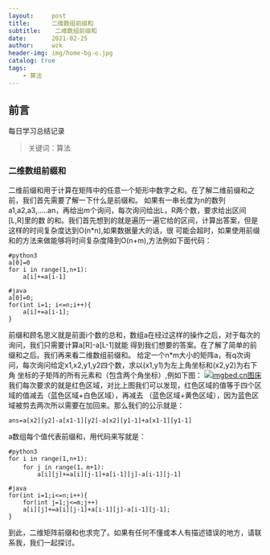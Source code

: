 ```yaml
---
layout:     post
title:      二维数组前缀和
subtitle:    二维数组前缀和
date:       2021-02-25
author:     wzk
header-img: img/home-bg-o.jpg
catalog: true
tags:
    - 算法
---
```


## 前言

每日学习总结记录



>关键词：算法

### 二维数组前缀和
二维前缀和用于计算在矩阵中的任意一个矩形中数字之和。在了解二维前缀和之前，我们首先需要了解一下什么是前缀和。
如果有一串长度为n的数列a1,a2,a3,.....an，再给出m个询问，每次询问给出L，R两个数，要求给出区间[L,R]里的数
的和。我们首先想到的就是遍历一遍它给的区间，计算出答案，但是这样的时间复杂度达到O(n*n),如果数据量大的话，很
可能会超时，如果使用前缀和的方法来做能够将时间复杂度降到O(n+m),方法例如下面代码：
```
#python3
a[0]=0
for i in range(1,n+1):
	a[i]+=a[i-1]

#java
a[0]=0;
for(int i=1; i<=n;i++){
	a[i]+=a[i-1];
}
```  
前缀和顾名思义就是前面i个数的总和，数组a在经过这样的操作之后，对于每次的询问，我们只需要计算a[R]-a[L-1]就能
得到我们想要的答案。在了解了简单的前缀和之后。我们再来看二维数组前缀和。
给定一个n*m大小的矩阵a，有q次询问，每次询问给定x1,x2,y1,y2四个数，求以(x1,y1)为左上角坐标和(x2,y2)为右下角
坐标的子矩阵的所有元素和（包含两个角坐标）,例如下图：
[![imgbed.cn图床](https://vkceyugu.cdn.bspapp.com/VKCEYUGU-b1ebbd3c-ca49-405b-957b-effe60782276/2d822afa-cda0-4792-8e4b-23924393b09f.png)](https://imgbed.cn/preview?id=603defcea112ea00012dbc63)
我们每次要求的就是红色区域，对比上图我们可以发现，红色区域的值等于四个区域的值减去（蓝色区域+白色区域），再减去
（蓝色区域+黄色区域），因为蓝色区域被剪去两次所以需要在加回来。那么我们的公示就是：
```
ans=a[x2][y2]-a[x1-1][y2]-a[x2][y1-1]+a[x1-1][y1-1]
```
a数组每个值代表前缀和，用代码来写就是：
```
#python3
for i in range(1,n+1):
	for j in range(1，m+1):
		a[i][j]+=a[i][j-1]+a[i-1][j]-a[i-1][j-1]

#java
for(int i=1;i<=n;i++){
    for(int j=1;j<=m;j++)
    a[i][j]+=a[i][j-1]+a[i-1][j]-a[i-1][j-1];
}
```
到此，二维矩阵前缀和也求完了。如果有任何不懂或本人有描述错误的地方，请联系我，我们一起探讨。





 

